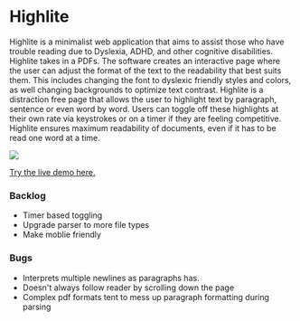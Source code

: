 # Highlite

Highlite is a minimalist web application that aims to assist those who have trouble reading due to Dyslexia, ADHD, and other cognitive disabilities. Highlite takes in a PDFs. The software creates an interactive page where the user can adjust the format of the text to the readability that best suits them. This includes changing the font to dyslexic friendly styles and colors, as well changing backgrounds to optimize text contrast. Highlite is a distraction free page that allows the user to highlight text by paragraph, sentence or even word by word. Users can toggle off these highlights at their own rate via keystrokes or on a timer if they are feeling competitive. Highlite ensures maximum readability of documents, even if it has to be read one word at a time.

[![](/highlite.gif)](https://www.youtube.com/watch?v=jm1BrTeVTRs&feature=youtu.be)



[Try the live demo here.](https://highlite1.herokuapp.com/)

### Backlog

- Timer based toggling
- Upgrade parser to more file types
- Make moblie friendly

### Bugs

- Interprets multiple newlines as paragraphs has.
- Doesn't always follow reader by scrolling down the page
- Complex pdf formats tent to mess up paragraph formatting during parsing 

